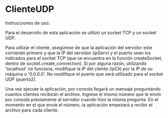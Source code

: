 # ClienteUDP

Instrucciones de uso:

Para el desarrollo de esta aplicación se utilizó un socket TCP y un socket UDP. 

Para utilizar el cliente, asegúrese de que la aplicación del servidor este corriendo primero y que la IP del servidor (ipServ) y el puerto sean los indicados para el socket TCP (que se encuentra en la función createSocket, dentro de socket.create_connection). Si por alguna razón, utilizando 'localhost' no funciona, modifique la IP del cliente (ipCli) por la IP de su máquina o '0.0.0.0'. No modifique el puerto que será utilizado para el socket UDP (puerto2). 

Una vez ejecute la aplicación, por consola llegará un mensaje preguntando cuantos clientes recibirán el archivo. Ingrese el mismo número que le envío por consola previamente al servidor cuando hizo la misma pregunta. En el momento en el que envíe el número, la aplicación empezará a recibir el archivo para cada cliente.
